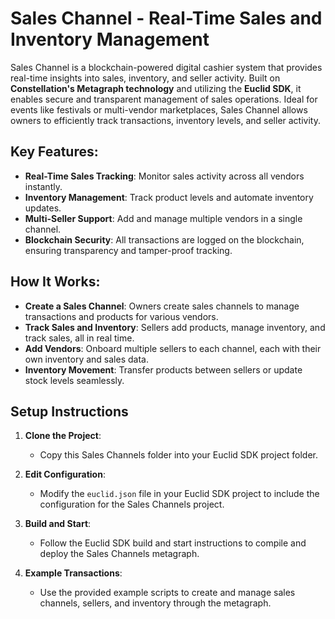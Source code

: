 # Sales Channel - Real-Time Sales and Inventory Management

Sales Channel is a blockchain-powered digital cashier system that provides real-time insights into sales, inventory, and seller activity. Built on **Constellation's Metagraph technology** and utilizing the **Euclid SDK**, it enables secure and transparent management of sales operations. Ideal for events like festivals or multi-vendor marketplaces, Sales Channel allows owners to efficiently track transactions, inventory levels, and seller activity.

## Key Features:
- **Real-Time Sales Tracking**: Monitor sales activity across all vendors instantly.
- **Inventory Management**: Track product levels and automate inventory updates.
- **Multi-Seller Support**: Add and manage multiple vendors in a single channel.
- **Blockchain Security**: All transactions are logged on the blockchain, ensuring transparency and tamper-proof tracking.

## How It Works:
- **Create a Sales Channel**: Owners create sales channels to manage transactions and products for various vendors.
- **Track Sales and Inventory**: Sellers add products, manage inventory, and track sales, all in real time.
- **Add Vendors**: Onboard multiple sellers to each channel, each with their own inventory and sales data.
- **Inventory Movement**: Transfer products between sellers or update stock levels seamlessly.

## Setup Instructions

1. **Clone the Project**:
   - Copy this Sales Channels folder into your Euclid SDK project folder.

2. **Edit Configuration**:
   - Modify the `euclid.json` file in your Euclid SDK project to include the configuration for the Sales Channels project.

3. **Build and Start**:
   - Follow the Euclid SDK build and start instructions to compile and deploy the Sales Channels metagraph.

4. **Example Transactions**:
   - Use the provided example scripts to create and manage sales channels, sellers, and inventory through the metagraph.
